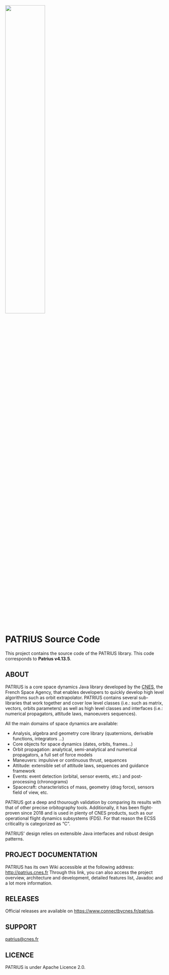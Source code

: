 <img src="[https://github.com/CNES/patrius/blob/main/logo_patrius.png" width=50% height=50%>


# PATRIUS Source Code

This project contains the source code of the PATRIUS library. This code corresponds to **Patrius v4.13.5**.

## ABOUT

PATRIUS is a core space dynamics Java library developed by the [CNES](http://cnes.fr), the French Space Agency, that enables developers to quickly develop high level algorithms such as orbit extrapolator. PATRIUS contains several sub-libraries that work together and cover low level classes (i.e.: such as matrix, vectors, orbits parameters) as well as high level classes and interfaces (i.e.: numerical propagators, attitude laws, manoeuvers sequences). 

All the main domains of space dynamics are available: 

  - Analysis, algebra and geometry core library (quaternions, derivable functions, integrators …) 
  - Core objects for space dynamics (dates, orbits, frames...) 
  - Orbit propagation: analytical, semi-analytical and numerical propagators, a full set of force models 
  - Maneuvers: impulsive or continuous thrust, sequences 
  - Attitude: extensible set of attitude laws, sequences and guidance framework 
  - Events: event detection (orbital, sensor events, etc.) and post-processing (chronograms) 
  - Spacecraft: characteristics of mass, geometry (drag force), sensors field of view, etc. 

PATRIUS got a deep and thourough validation by comparing its results with that of other precise orbitography tools. 
Additionally, it has been flight-proven since 2018 and is used in plenty of CNES products, such as our operational flight dynamics subsystems (FDS). For that reason the ECSS criticality is categorized as “C”.

PATRIUS' design relies on extensible Java interfaces and robust design patterns.


## PROJECT DOCUMENTATION

PATRIUS has its own Wiki accessible at the following address: http://patrius.cnes.fr
Through this link, you can also access the project overview, architecture and development, detailed features list, Javadoc and a lot more information.


## RELEASES

Official releases are available on https://www.connectbycnes.fr/patrius.


## SUPPORT

patrius@cnes.fr


## LICENCE

PATRIUS is under Apache Licence 2.0.

